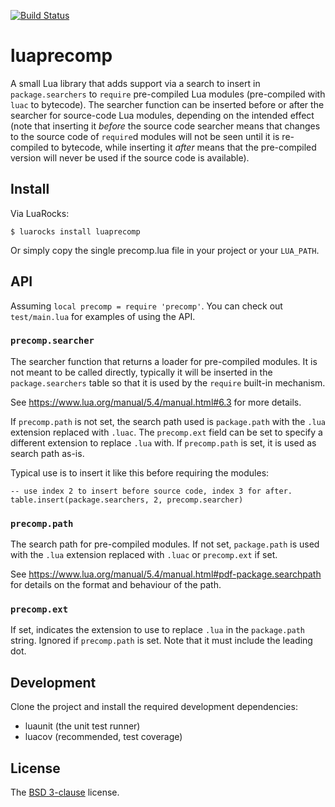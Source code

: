 [![Build Status](https://github.com/mna/luaprecomp/actions/workflows/test.yml/badge.svg?branch=main)](https://github.com/mna/luaprecomp/actions)

# luaprecomp

A small Lua library that adds support via a search to insert in `package.searchers` to `require`
pre-compiled Lua modules (pre-compiled with `luac` to bytecode). The searcher function can
be inserted before or after the searcher for source-code Lua modules, depending on the intended
effect (note that inserting it *before* the source code searcher means that changes to the source
code of `require`d modules will not be seen until it is re-compiled to bytecode, while inserting
it *after* means that the pre-compiled version will never be used if the source code is available).

## Install

Via LuaRocks:

```
$ luarocks install luaprecomp
```

Or simply copy the single precomp.lua file in your project or your `LUA_PATH`.

## API

Assuming `local precomp = require 'precomp'`. You can check out `test/main.lua`
for examples of using the API.

### `precomp.searcher`

The searcher function that returns a loader for pre-compiled modules. It is not
meant to be called directly, typically it will be inserted in the `package.searchers`
table so that it is used by the `require` built-in mechanism.

See https://www.lua.org/manual/5.4/manual.html#6.3 for more details.

If `precomp.path` is not set, the search path used is `package.path` with the
`.lua` extension replaced with `.luac`. The `precomp.ext` field can be set to
specify a different extension to replace `.lua` with. If `precomp.path` is set,
it is used as search path as-is.

Typical use is to insert it like this before requiring the modules:

```
-- use index 2 to insert before source code, index 3 for after.
table.insert(package.searchers, 2, precomp.searcher)
```

### `precomp.path`

The search path for pre-compiled modules. If not set, `package.path` is used
with the `.lua` extension replaced with `.luac` or `precomp.ext` if set.

See https://www.lua.org/manual/5.4/manual.html#pdf-package.searchpath for
details on the format and behaviour of the path.

### `precomp.ext`

If set, indicates the extension to use to replace `.lua` in the `package.path`
string. Ignored if `precomp.path` is set. Note that it must include the leading
dot.

## Development

Clone the project and install the required development dependencies:

* luaunit (the unit test runner)
* luacov (recommended, test coverage)

## License

The [BSD 3-clause](http://opensource.org/licenses/BSD-3-Clause) license.

